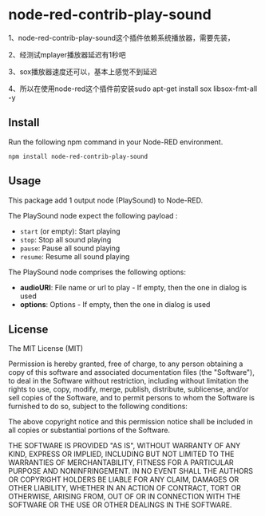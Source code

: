 # node-red-contrib-play-sound

1、node-red-contrib-play-sound这个插件依赖系统播放器，需要先装，

2、经测试mplayer播放器延迟有1秒吧

3、sox播放器速度还可以，基本上感觉不到延迟

4、所以在使用node-red这个插件前安装sudo apt-get install sox libsox-fmt-all -y



## Install
Run the following npm command in your Node-RED environment.
```
npm install node-red-contrib-play-sound
```

## Usage
This package add 1 output node (PlaySound) to Node-RED.

The PlaySound node expect the following payload :
* `start` (or empty): Start playing
* `stop`: Stop all sound playing
* `pause`: Pause all sound playing
* `resume`: Resume all sound playing


The PlaySound node comprises the following options:

* **audioURI**: File name or url to play - If empty, then the one in dialog is used
* **options**: Options - If empty, then the one in dialog is used


## License
The MIT License (MIT)

Permission is hereby granted, free of charge, to any person obtaining a copy of this software and associated documentation files (the "Software"), to deal in the Software without restriction, including without limitation the rights to use, copy, modify, merge, publish, distribute, sublicense, and/or sell copies of the Software, and to permit persons to whom the Software is furnished to do so, subject to the following conditions:

The above copyright notice and this permission notice shall be included in all copies or substantial portions of the Software.

THE SOFTWARE IS PROVIDED "AS IS", WITHOUT WARRANTY OF ANY KIND, EXPRESS OR IMPLIED, INCLUDING BUT NOT LIMITED TO THE WARRANTIES OF MERCHANTABILITY, FITNESS FOR A PARTICULAR PURPOSE AND NONINFRINGEMENT. IN NO EVENT SHALL THE AUTHORS OR COPYRIGHT HOLDERS BE LIABLE FOR ANY CLAIM, DAMAGES OR OTHER LIABILITY, WHETHER IN AN ACTION OF CONTRACT, TORT OR OTHERWISE, ARISING FROM, OUT OF OR IN CONNECTION WITH THE SOFTWARE OR THE USE OR OTHER DEALINGS IN THE SOFTWARE.
